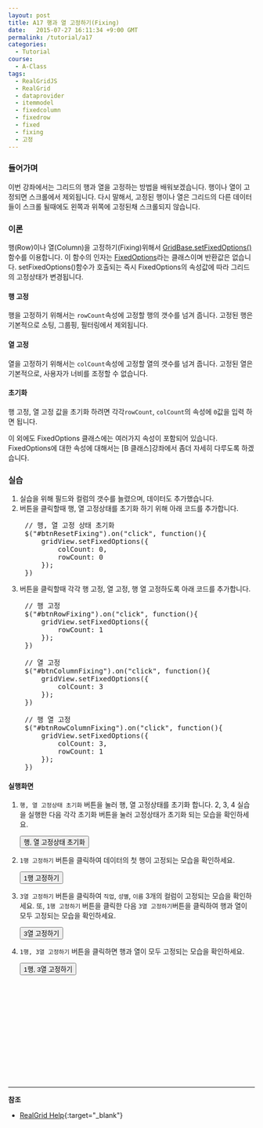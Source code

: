 ```yaml
---
layout: post
title: A17 행과 열 고정하기(Fixing)
date:   2015-07-27 16:11:34 +9:00 GMT
permalink: /tutorial/a17
categories:
  - Tutorial
course:
  - A-Class
tags: 
  - RealGridJS
  - RealGrid
  - dataprovider
  - itemmodel
  - fixedcolumn
  - fixedrow
  - fixed
  - fixing
  - 고정
---
```


<script type="text/javascript" src="/script/dlgrids_eval.js"></script>
<script type="text/javascript" src="/script/realgridjs.js"></script>

<script>
var gridView;
var dataProvider;
    
$(document).ready( function() {

    RealGridJS.setTrace(false);
    RealGridJS.setRootContext("/script");
    
    dataProvider = new RealGridJS.LocalDataProvider();
    gridView = new RealGridJS.GridView("realgrid");
    gridView.setDataSource(dataProvider);

    //다섯개의 필드를 가진 배열 객체를 생성합니다.
    var fields = [
        {
            fieldName: "field1"
        },
        {
            fieldName: "field2"
        },
        {
            fieldName: "field3"
        },
        {
            fieldName: "field4"
        },
        {
            fieldName: "field5"
        },
        {
            fieldName: "field6"
        },
        {
            fieldName: "field7"
        },
        {
            fieldName: "field8"
        },
        {
            fieldName: "field9"
        },
        {
            fieldName: "field10"
        }
    ];
    //DataProvider의 setFields함수로 필드를 입력합니다.
    dataProvider.setFields(fields);

    //필드와 연결된 컬럼 배열 객체를 생성합니다.
    var columns = [
        {
            name: "col1",
            fieldName: "field1",
            header : {
                text: "직업"
            },
            width: 60
        },
        {
            name: "col2",
            fieldName: "field2",
            header : {
                text: "성별"
            },
            width: 50
        },
        {
            name: "col3",
            fieldName: "field3",
            header : {
                text: "이름"
            },
            width: 80
        },
        {
            name: "col4",
            fieldName: "field4",
            header : {
                text: "국어"
            },
            width: 80
        },
        {
            name: "col5",
            fieldName: "field5",
            header : {
                text: "수학"
            },
            width: 80
        },
        {
            name: "col6",
            fieldName: "field6",
            header : {
                text: "민법"
            },
            width: 80
        },
        {
            name: "col7",
            fieldName: "field7",
            header : {
                text: "한국사"
            },
            width: 80
        },
        {
            name: "col8",
            fieldName: "field8",
            header : {
                text: "영어"
            },
            width: 80
        },
        {
            name: "col9",
            fieldName: "field9",
            header : {
                text: "과학"
            },
            width: 80
        },
        {
            name: "col10",
            fieldName: "field10",
            header : {
                text: "사회"
            },
            width: 80
        }
    ];
    //컬럼을 GridView에 입력 합니다.
    gridView.setColumns(columns);

    var data = [
        ["가수", "여자", "정수라", "80", "99", "90", "90", "100", "100", "90"],
        ["배우", "여자", "송윤아", "10", "33", "90", "70", "60", "100", "80"],
        ["배우", "여자", "전도연", "20", "22", "90", "70", "60", "100", "80"],
        ["가수", "여자", "이선희", "40", "33", "90", "70", "60", "100", "80"],
        ["배우", "여자", "하지원", "10", "11", "90", "70", "60", "100", "80"],
        ["가수", "여자", "소찬휘", "30", "55", "90", "70", "60", "100", "80"],
        ["가수", "여자", "박정현", "40", "22", "90", "70", "60", "100", "80"],
        ["배우", "여자", "전지현", "20", "44", "90", "70", "60", "100", "80"]
    ];
    dataProvider.setRows(data);

    // 행, 열 고정 상태 초기화
    $("#btnResetFixing").on("click", function(){
        gridView.setFixedOptions({
            colCount: 0,
            rowCount: 0
        });
    })    

    // 행 고정
    $("#btnRowFixing").on("click", function(){
        gridView.setFixedOptions({
            rowCount: 1
        });
    })    

    // 열 고정
    $("#btnColumnFixing").on("click", function(){
        gridView.setFixedOptions({
            colCount: 3
        });
    })    

    // 행 열 고정
    $("#btnRowColumnFixing").on("click", function(){
        gridView.setFixedOptions({
            colCount: 3,
            rowCount: 1
        });
    })
});
</script>

### 들어가며

이번 강좌에서는 그리드의 행과 열을 고정하는 방법을 배워보겠습니다. 행이나 열이 고정되면 스크롤에서 제외됩니다. 다시 말해서, 고정된 행이나 열은 그리드의 다른 데이터들이 스크롤 될때에도 왼쪽과 위쪽에 고정된채 스크롤되지 않습니다.

### 이론

행(Row)이나 열(Column)을 고정하기(Fixing)위해서 [GridBase.setFixedOptions()](http://help.realgrid.com/api/GridBase/setFixedOptions/)함수를 이용합니다. 이 함수의 인자는 [FixedOptions](http://help.realgrid.com/api/types/FixedOptions/)라는 클래스이며 반환값은 없습니다. setFixedOptions()함수가 호출되는 즉시 FixedOptions의 속성값에 따라 그리드의 고정상태가 변경됩니다.

#### 행 고정
행을 고정하기 위해서는 `rowCount`속성에 고정할 행의 갯수를 넘겨 줍니다. 고정된 행은 기본적으로 소팅, 그룹핑, 필터링에서 제외됩니다.    

#### 열 고정
열을 고정하기 위해서는 `colCount`속성에 고정할 열의 갯수를 넘겨 줍니다. 고정된 열은 기본적으로, 사용자가 너비를 조정할 수 없습니다.    

#### 초기화
행 고정, 열 고정 값을 초기화 하려면 각각`rowCount`, `colCount`의 속성에 `0`값을 입력 하면 됩니다.    

이 외에도 FixedOptions 클래스에는 여러가지 속성이 포함되어 있습니다. FixedOptions에 대한 속성에 대해서는 \[B 클래스\]강좌에서 좀더 자세히 다루도록 하겠습니다.

### 실습

1. 실습을 위해 필드와 컬럼의 갯수를 늘렸으며, 데이터도 추가했습니다.
2. 버튼을 클릭할때 행, 열 고정상태를 초기화 하기 위해 아래 코드를 추가합니다.

<pre class="prettyprint">
    // 행, 열 고정 상태 초기화
    $("#btnResetFixing").on("click", function(){
        gridView.setFixedOptions({
            colCount: 0,
            rowCount: 0
        });
    })    
</pre>

3. 버튼을 클릭할때 각각 행 고정, 열 고정, 행 열 고정하도록 아래 코드를 추가합니다.

<pre class="prettyprint">
    // 행 고정
    $("#btnRowFixing").on("click", function(){
        gridView.setFixedOptions({
            rowCount: 1
        });
    })    

    // 열 고정
    $("#btnColumnFixing").on("click", function(){
        gridView.setFixedOptions({
            colCount: 3
        });
    })    

    // 행 열 고정
    $("#btnRowColumnFixing").on("click", function(){
        gridView.setFixedOptions({
            colCount: 3,
            rowCount: 1
        });
    })
</pre>

#### 실행화면

1. `행, 열 고정상태 초기화` 버튼을 눌러 행, 열 고정상태를 초기화 합니다. 2, 3, 4 실습을 실행한 다음 각각 초기화 버튼을 눌러 고정상태가 초기화 되는 모습을 확인하세요.
 
    <button type="button" class="btn btn-primary btn-xs" id="btnResetFixing">행, 열 고정상태 초기화</button>

2. `1행 고정하기` 버튼을 클릭하여 데이터의 첫 행이 고정되는 모습을 확인하세요.

    <button type="button" class="btn btn-primary btn-xs" id="btnRowFixing">1행 고정하기</button>

3. `3열 고정하기` 버튼을 클릭하여 `직업`, `성별`, `이름` 3개의 컬럼이 고정되는 모습을 확인하세요. 또, `1행 고정하기` 버튼을 클릭한 다음 `3열 고정하기`버튼을 클릭하여 행과 열이 모두 고정되는 모습을 확인하세요.

    <button type="button" class="btn btn-primary btn-xs" id="btnColumnFixing">3열 고정하기</button>

4. `1행, 3열 고정하기` 버튼을 클릭하면 행과 열이 모두 고정되는 모습을 확인하세요.

    <button type="button" class="btn btn-primary btn-xs" id="btnRowColumnFixing">1행, 3열 고정하기</button>

<div id="realgrid" style="width: 100%; height: 200px;"></div>
<p></p>

---
**참조**

* [RealGrid Help](http://help.realgrid.com){:target="_blank"}